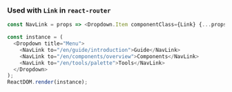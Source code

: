 ### Used with `Link` in `react-router`

<!--start-code-->

```js
const NavLink = props => <Dropdown.Item componentClass={Link} {...props} />;

const instance = (
  <Dropdown title="Menu">
    <NavLink to="/en/guide/introduction">Guide</NavLink>
    <NavLink to="/en/components/overview">Components</NavLink>
    <NavLink to="/en/tools/palette">Tools</NavLink>
  </Dropdown>
);
ReactDOM.render(instance);
```

<!--end-code-->
